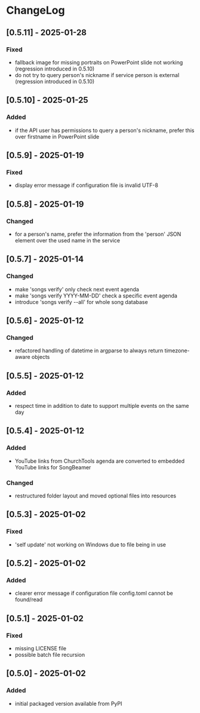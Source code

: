 # ChangeLog

## [0.5.11] - 2025-01-28

### Fixed
- fallback image for missing portraits on PowerPoint slide not working (regression introduced in 0.5.10)
- do not try to query person's nickname if service person is external (regression introduced in 0.5.10)

## [0.5.10] - 2025-01-25

### Added
- if the API user has permissions to query a person's nickname, prefer this over firstname in PowerPoint slide

## [0.5.9] - 2025-01-19

### Fixed
- display error message if configuration file is invalid UTF-8

## [0.5.8] - 2025-01-19

### Changed
- for a person's name, prefer the information from the 'person' JSON element over the used name in the service

## [0.5.7] - 2025-01-14

### Changed
- make 'songs verify' only check next event agenda
- make 'songs verify YYYY-MM-DD' check a specific event agenda
- introduce 'songs verify --all' for whole song database

## [0.5.6] - 2025-01-12

### Changed
- refactored handling of datetime in argparse to always return timezone-aware objects

## [0.5.5] - 2025-01-12

### Added
- respect time in addition to date to support multiple events on the same day

## [0.5.4] - 2025-01-12

### Added
- YouTube links from ChurchTools agenda are converted to embedded YouTube links for SongBeamer

### Changed
- restructured folder layout and moved optional files into resources

## [0.5.3] - 2025-01-02

### Fixed
- 'self update' not working on Windows due to file being in use

## [0.5.2] - 2025-01-02

### Added
- clearer error message if configuration file config.toml cannot be found/read

## [0.5.1] - 2025-01-02

### Fixed
- missing LICENSE file
- possible batch file recursion

## [0.5.0] - 2025-01-02

### Added
- initial packaged version available from PyPI
